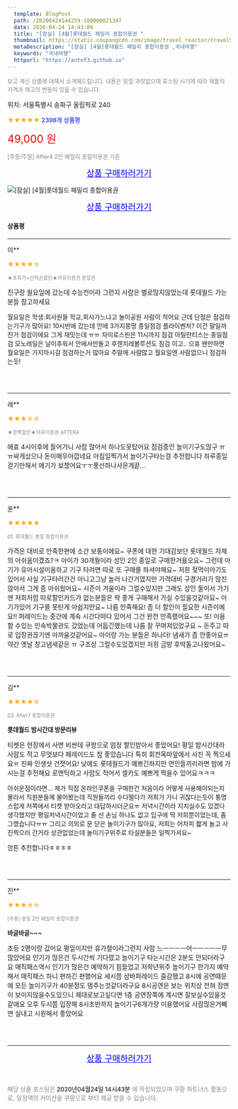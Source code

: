 ```yaml
---
  template: BlogPost
  path: /20200424144259-100000021347
  date: 2020-04-24 14:43:00
  title: "[잠실] [4월]롯데월드 패밀리 종합이용권 "
  thumbnail: https://static.coupangcdn.com/image/travel_reactor/travelSeller/common/A00186371/2f5bd205-834e-4f1f-9c98-4d3108a66fdd.jpg
  metaDescription: "[잠실] [4월]롯데월드 패밀리 종합이용권 ,국내여행"
  keywords: "국내여행"
  httpurl: "https://antnf3.github.io"
---
```

  
<span style="color: #888;font-size:0.8rem">보고 계신 상품에 대해서 소개해드립니다.
내용은 일절 과장없으며 포스팅 시기에 따라 제품의 가격과 재고의 변동이 있을 수 있습니다.</span>
  
<span style="font-size: 0.9rem;">위치: 서울특별시 송파구 올림픽로 240 </span>
  
<span style="color: orange;">★★★★★</span> <span style="color: blue;font-size: 0.85rem;">2398개 상품평</span>
  
<span style="color: red;font-size: 1.5rem;">49,000 원</span>
  
<span style="color: #888;font-size:0.8rem">[주중/주말] After4 2인 패밀리 종합이용권 기준</span>



<p align="center"><a href="http://me2.do/F6zyiWHh" style="font-size: 1.2rem; color: blue;">상품 구매하러가기</a></p>

![[잠실] [4월]롯데월드 패밀리 종합이용권 ](https://image15.coupangcdn.com/image/travelSeller/common/A00186371/775da30e-dd5a-4c06-ae27-d4df4a21d71f.jpg)

<p align="center"><a href="http://me2.do/F6zyiWHh" style="font-size: 1.2rem; color: blue;">상품 구매하러가기</a></p>

#### 상품평
  
---
  
이**
    
<span style="color: orange;">★★★★☆</span>
    
<span style="color: #888;font-size:0.7rem">★초특가+선착순할인★자유이용권 종일권  </span>
    

    
<span style="font-size: 0.9rem;">친구랑 월요일에 갔는데 수능전이라 그런지 사람은 별로많지않았는데 롯데월드 가는분들 참고하세요

월요일은 학생.회사원들 학교,회사가느냐고 놀이공원 사람이 적어요
근데 단점은 점검하는기구가 많아요!
10시반에 갔는데 안에 3가지몽땅 종일점검 플라이벤처? 이건 말일까진가 점검이에요 그게 재밋는데 ㅠㅠ
자이로스핀은 11시까지 점검
아틸란티스는 종일점검
모노레일은 날이추워서 안에서만돌고
후렌치레볼루션도 점검 이고.. 으휴
왠만하면 월요일은 가지마시길
점검하는거 많아요 주말에 사람많고 월요일엔 사람없으니 점검하는듯!</span>
    
<br>
<br>

---
  
레**
    
<span style="color: orange;">★★★☆☆</span>
    
<span style="color: #888;font-size:0.7rem">★깜짝할인★자유이용권 AFTER4</span>
    

    
<span style="font-size: 0.9rem;">에효 4시이후에 들어가니 사람 많아서 하나도못탔어요
점검중인 놀이기구도많구 ㅠㅠ싸게샀으나 돈이매우아깝네요
아침일찍가서 놀이기구타는걸 추천합니다
하루종일 걷기만해서 애기가 보챘어요ㅜㅜ풍선하나사온게끝...</span>
    
<br>
<br>

---
  
윤**
    
<span style="color: orange;">★★★★★</span>
    
<span style="color: #888;font-size:0.7rem">01. 롯데월드 종일 종합이용권</span>
    

    
<span style="font-size: 0.9rem;">가격은 대비로 만족한편에 소간 보통이에요~
쿠폰에 대한 기대감보단 롯데월드 자체의 아쉬움이겠죠?ㅋ
아이가 30개월이라 성인 2인 종일로 구매한거욨오요~
그런데 아기가 유아시설이용하고 기구 타려면 따로 또
구매를 하셔야해요~
저흰 젖먹이아기도있어서 사실 기구타러간건 아니고그냥 놀러 나간거였지만 가격대비 구경거리가 많진 않아서
그게 좀 아쉬웠어요~ 시즌이 겨울이라 그럴수있지만
그래도 성인 둘이서 가기엔 저희처럼 따로할인카드가 없는분들은 딱 좋게 구매해서 가실 수있을것같아요~
아기가있어 기구를 못탄게 아쉽지만요~
나름 만족해요! 
좀 더 할인이 필요한 시즌이에요!!
퍼레이드는 중간에 계속 시간다마다 있어서
그건 완전 만족했어요~~~
또! 이용 할 수있는 민속박물관도 갔었는데
어둡긴했는데 나름 잘 꾸며져있었구요 ~ 돈주고 따로 
입장권끊기엔 아까울것같어요~ 
아이랑 가는 분들은 하나더! 냄새가 좀 안좋아요ㅠ
약간 옛날 창고냄새같은 ㅠ
구조상 그럴수도있겠지만 저흰 금방 후딱돌고나왔어요~</span>
    
<br>
<br>

---
  
김**
    
<span style="color: orange;">★★★★☆</span>
    
<span style="color: #888;font-size:0.7rem">03. After7 종합이용권</span>
    
<span style="font-size:0.85rem">**롯데월드 밤시간대 방문리뷰**</span>
    
<span style="font-size: 0.9rem;">티켓은 현장에서 사면 비싼데 쿠팡으로 엄청 할인받아서 좋았어요! 
평일 밤시간대라 사람도 적고 무엇보다 페레이드도 참 좋았습니다 특히 회전목마앞에서 사진 꼭 찍으세요ㅠ 진짜 인생샷 건졋어요!
낮에도 롯데월드가 예쁘긴하지만 연인들끼리라면 밤에 가시는걸 추천해요 로맨틱하고 사람도 적어서 셀카도 예쁘게 찍을수 있어요ㅋㅋㅋ

아쉬운점이라면...
제가 직접 온라인쿠폰을 구매한건 처음이라 어떻게 사용해야되는지 몰라서 직원분들께 물어봤는데 직원들끼리 수다떨다가 저희가 가니 귀찮다는듯이 퉁명스럽게 저쪽에서 티켓 받아오라고 대답하시더군요ㅠ 저녁시간이라 지치실수도 있겠다 생각했지만 평일저녁시간이었고 줄 선 손님 하나도 없고 입구에 딱 저희뿐이었는데, 좀 그랬습니다ㅠㅠ 
그리고 의외로 문 닫은 놀이기구가 많아요, 저희는 어차피 짧게 놀고 사진찍으러 간거라 상관없었는데 놀이기구위주로 타실분들은 일찍가셔요~ 

암튼 추천합니다ㅎㅎㅎㅎ</span>
    
<br>
<br>

---
  
진**
    
<span style="color: orange;">★★★☆☆</span>
    
<span style="color: #888;font-size:0.7rem">[주중] 종일 2인 패밀리 종합이용권</span>
    
<span style="font-size:0.85rem">**바글바글~~~**</span>
    
<span style="font-size: 0.9rem;">초등 2명이랑 갔어요 평일이지만 휴가철이라그런지 사람 느ㅡㅡㅡㅡ어ㅡㅡㅡㅡㅡ무  많았어요
인기가 많은건 두시간씩 기다렸고 놀이기구 타는시간은 2분도 안되더라구요
매직패스역시 인기가 많은건 예약하기 힘들었고 저학년위주  놀이기구 한가지 예약해서 매직패스 하니 편하긴 편했어요
세시쯤 삼바퍼레이드 즐감했고 8시에 공연때문에 모든 놀이기구가 40분정도 멈추는것같더라구요
8시공연은 보는 위치상 전혀 장면이 보이지않을수도있으니 제대로보고싶다면 1층 공연장쪽에 계시면 잘보실수있을것같애요
오후 두시쯤 입장해 8시초반까지 놀이기구6개가량 이용했어요
사람많은거빼면 실내고 시원해서 좋았어요</span>
    
<br>
<br>


  
---
  
<p align="center"><a href="http://me2.do/F6zyiWHh" style="font-size: 1.2rem; color: blue;">상품 구매하러가기</a></p>
  
<br>
  
<span style="font-size: 0.85rem; color: #888;">해당 상품 포스팅은 <span style="color: #000;"> 2020년04월24일 14시43분 </span> 에 작성되었으며 쿠팡 파트너스 활동으로, 일정액의 커미션을 쿠팡으로 부터 제공 받을 수 있습니다.</span>